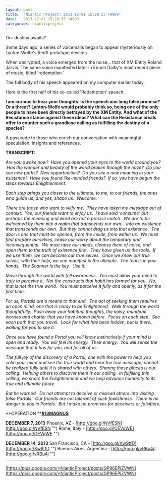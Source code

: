 ```yaml
---
layout: post
title:  "Niantic Project: 2013-12-01 15:29:33 +0900"
date:   2013-12-01 15:29:33 +0900
categories: nianticproject
---
```

Our destiny awaits?

Some days ago, a series of voicemails began to appear mysteriously on Lynton-Wolfe's RedX prototype devices.

When decrypted, a voice emerged from the noise... that of XM Entity Roland Jarvis. The same voice manifested later in Enoch Dalby's most recent piece of music, titled 'redemption.'

The full body of his speech appeared on my computer earlier today.

Here is the first half of his so-called 'Redemption' speech.

**I am curious to hear your thoughts. Is the speech one long false promise? Or a threat? Lynton-Wolfe would probably think so, being one of the only people to have been directly betrayed by the XM Entity. And what of the Resistance stance against these ideas? What can the Resistance ideals offer to counter such a grandiose calling as fulfilling the destiny of a species?**

A passcode to those who enrich our conversation with meaningful speculation, insights and references.

**TRANSCRIPT:**

*Are you awake now?  Have you opened your eyes to the world around you?  Has the wonder and beauty of the world broken through the haze?  Do you see new paths?  New opportunities?  Do you see a new meaning in your existence?  Have you found like-minded friends?  If so, you have begun the steps towards Enlightenment.*

*Each step brings you closer to the ultimate, to me, to our friends, the ones who guide us, and yes, shape us.  Welcome.*

*There are those who want to vilify me.  They have taken my message out of context.  Yes, our friends want to enjoy us.  I have said ‘consume’ but perhaps the meaning and word are not a precise match.  We are to be welcomed by them into a realm that transcends our own... into an existence that transcends our own.  But they cannot drag us into that existence.  The door is one that must be opened, from the inside, from within us.  We must first prepare ourselves, cease our worry about the temporary and inconsequential.  We must raise our minds, cleanse them of noise, and open them to the truth of existence first.  They have given us the tools.  If we use them, we can become our true selves.  Once we know our true selves, with their help, we can manifest in the ultimate.  The tool is in your hands.  The Scanner is the key.  Use it.* 

*Move through the world with full awareness.  You must allow your mind to truly to perceive it.  Not the constructs that habit has formed for you.  No, that is not the true world.  You must perceive it fully and openly, as if for the first time.*

*For us, Portals are a means to that end.  The act of seeking them requires an open mind, one that is ready to be Enlightened.  Walk through the world thoughtfully.  Push away your habitual thoughts, the noisy, mundane worries and chatter that you have known before.  Focus on each step.  See each path that you travel.  Look for what has been hidden, but is there... waiting for you to see it.*

*Once you have found a Portal you will know instinctively if your mind is open and ready.  You will feel its energy.  Their energy.  You will sense the message that it has for you, and for all of us.*

*The full joy of the discovery of a Portal, one with the power to help you calm your mind and see the true world and hear the true message, cannot be realized fully until it is shared with others.  Sharing these places is our calling.  Helping others to discover them is our calling.  In fulfilling this calling, we share the Enlightenment and we help advance humanity to its true and ultimate future.*

*But be warned.  Do not attempt to deceive or mislead others into visiting false Portals.  Our friends are not tolerant of such foolishness.  There is no danger to you in Portals.  But I make no promises for deceivers or falsifiers.*

**OPERATION ****[#13MAGNUS](https://plus.google.com/s/%2313MAGNUS "")**

**DECEMBER 7, 2013**
Phoenix, AZ - [http://goo.gl/NVfESN](http://goo.gl/NVfESN "")
Rome, Italy - [http://goo.gl/OEVdWE](http://goo.gl/OEVdWE "")

**DECEMBER 14, 2013**
San Francisco, CA - [http://goo.gl/Xw9tfD](http://goo.gl/Xw9tfD "")
Buenos Aires, Argentina - [http://goo.gl/vRBu4j](http://goo.gl/vRBu4j "")
- - -
[https://plus.google.com/+NianticProject/posts/GP96EPiZVWN](https://plus.google.com/+NianticProject/posts/GP96EPiZVWN)
